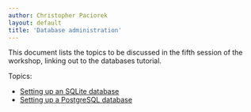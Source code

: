 ```yaml
---
author: Christopher Paciorek
layout: default
title: 'Database administration'
---
```


This document lists the topics to be discussed in the fifth session of the workshop, linking out to the databases tutorial.


Topics:

- [Setting up an SQLite database](https://berkeley-scf.github.io/tutorial-databases/db-management#1-sqlite)
- [Setting up a PostgreSQL database](https://berkeley-scf.github.io/tutorial-databases/db-management#2-postgresql)

